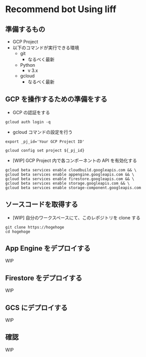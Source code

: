 # Recommend bot Using liff

## 準備するもの

+ GCP Project
+ 以下のコマンドが実行できる環境
  + git
    + なるべく最新
  + Python
    + v 3.x
  + gcloud
    + なるべく最新

## GCP を操作するための準備をする

+ GCP の認証をする

```
gcloud auth login -q
```

+ gcloud コマンドの設定を行う

```
export _pj_id='Your GCP Project ID'

gcloud config set project ${_pj_id}
```

+ [WIP] GCP Project 内で各コンポーネントの API を有効化する

```
gcloud beta services enable cloudbuild.googleapis.com && \
gcloud beta services enable appengine.googleapis.com && \
gcloud beta services enable firestore.googleapis.com && \
gcloud beta services enable storage.googleapis.com && \
gcloud beta services enable storage-component.googleapis.com
```

## ソースコードを取得する

+ [WIP] 自分のワークスペースにて、このレポジトリを clone する

```
git clone https://hogehoge
cd hogehoge
```

## App Engine をデプロイする

WIP

## Firestore をデプロイする

WIP

## GCS にデプロイする

WIP


## 確認

WIP


























